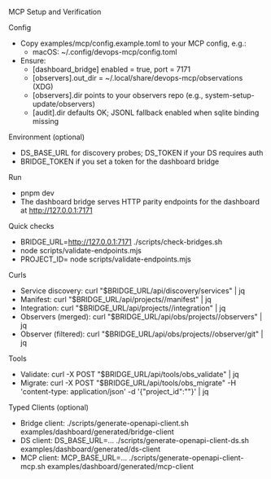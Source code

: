MCP Setup and Verification

Config
- Copy examples/mcp/config.example.toml to your MCP config, e.g.:
  - macOS: ~/.config/devops-mcp/config.toml
- Ensure:
  - [dashboard_bridge] enabled = true, port = 7171
  - [observers].out_dir = ~/.local/share/devops-mcp/observations (XDG)
  - [observers].dir points to your observers repo (e.g., system-setup-update/observers)
  - [audit].dir defaults OK; JSONL fallback enabled when sqlite binding missing

Environment (optional)
- DS_BASE_URL for discovery probes; DS_TOKEN if your DS requires auth
- BRIDGE_TOKEN if you set a token for the dashboard bridge

Run
- pnpm dev
- The dashboard bridge serves HTTP parity endpoints for the dashboard at http://127.0.0.1:7171

Quick checks
- BRIDGE_URL=http://127.0.0.1:7171 ./scripts/check-bridges.sh
- node scripts/validate-endpoints.mjs
- PROJECT_ID=<id> node scripts/validate-endpoints.mjs

Curls
- Service discovery: curl "$BRIDGE_URL/api/discovery/services" | jq
- Manifest: curl "$BRIDGE_URL/api/projects/<id>/manifest" | jq
- Integration: curl "$BRIDGE_URL/api/projects/<id>/integration" | jq
- Observers (merged): curl "$BRIDGE_URL/api/obs/projects/<id>/observers" | jq
- Observer (filtered): curl "$BRIDGE_URL/api/obs/projects/<id>/observer/git" | jq

Tools
- Validate: curl -X POST "$BRIDGE_URL/api/tools/obs_validate" | jq
- Migrate: curl -X POST "$BRIDGE_URL/api/tools/obs_migrate" -H 'content-type: application/json' -d '{"project_id":"<id>"}' | jq

Typed Clients (optional)
- Bridge client: ./scripts/generate-openapi-client.sh examples/dashboard/generated/bridge-client
- DS client: DS_BASE_URL=... ./scripts/generate-openapi-client-ds.sh examples/dashboard/generated/ds-client
- MCP client: MCP_BASE_URL=... ./scripts/generate-openapi-client-mcp.sh examples/dashboard/generated/mcp-client

